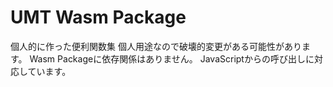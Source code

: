 # UMT Wasm Package

個人的に作った便利関数集
個人用途なので破壊的変更がある可能性があります。
Wasm Packageに依存関係はありません。
JavaScriptからの呼び出しに対応しています。
